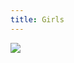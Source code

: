 ```yaml
---
title: Girls
---
```


<img src="http://img.hb.aicdn.com/554fac74cd626d9a4435bc723f8d33a1bd6d18c01df5fd-BJEGb9_fw658" />
